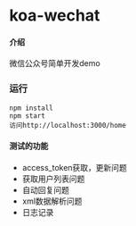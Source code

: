 # koa-wechat
#### 介绍
微信公众号简单开发demo

### 运行
```
npm install
npm start
访问http://localhost:3000/home
```

#### 测试的功能
- access_token获取，更新问题
- 获取用户列表问题
- 自动回复问题
- xml数据解析问题
- 日志记录

